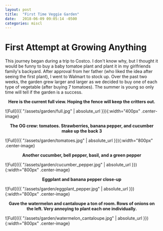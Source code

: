 ```yaml
---
layout: post
title:  "First Time Veggie Garden"
date:   2018-06-09 09:05:14 -0500
categories: miscl
---
```

<style type="text/css">
    .center-image
    {
        margin: 0 auto;
        display: block;
    }
</style>

# First Attempt at Growing Anything

This journey began during a trip to Costco. I don't know why, but I thought it would be funny to buy a baby tomatoe plant and plant it in my girlfriends family's backyard. After approval from her father (who liked the idea after seeing the first plant), I went to Walmart to stock up. Over the past two weeks, the garden grew larger and larger as we decided to buy one of each type of vegetable (after buying 7 tomatoes). The summer is young so only time will tell if the garden is a success. 

<p style="text-align: center;"><b>
Here is the current full view. Hoping the fence will keep the critters out.
</b></p>
![Full]({{ "/assets/garden/full.jpg" | absolute_url }}){:width="400px" .center-image}
<br>

<p style="text-align: center;"><b>
The OG crew: tomatoes. Strawberries, banana pepper, and cucumber make up the back 3
</b></p>
![Full]({{ "/assets/garden/tomatoes.jpg" | absolute_url }}){:width="800px" .center-image}
<br>

<p style="text-align: center;"><b>
Another cucumber, bell pepper, basil, and a green pepper
</b></p>
![Full]({{ "/assets/garden/cucumber_pepper.jpg" | absolute_url }}){:width="800px" .center-image}
<br>

<p style="text-align: center;"><b>
Eggplant and banana pepper close-up
</b></p>
![Full]({{ "/assets/garden/eggplant_pepper.jpg" | absolute_url }}){:width="800px" .center-image}
<br>

<p style="text-align: center;"><b>
Gave the watermelon and cantaloupe a ton of room. Rows of onions on the left. Very annoying to plant each one individually.
</b></p>
![Full]({{ "/assets/garden/watermelon_cantaloupe.jpg" | absolute_url }}){:width="800px" .center-image}
<br>

